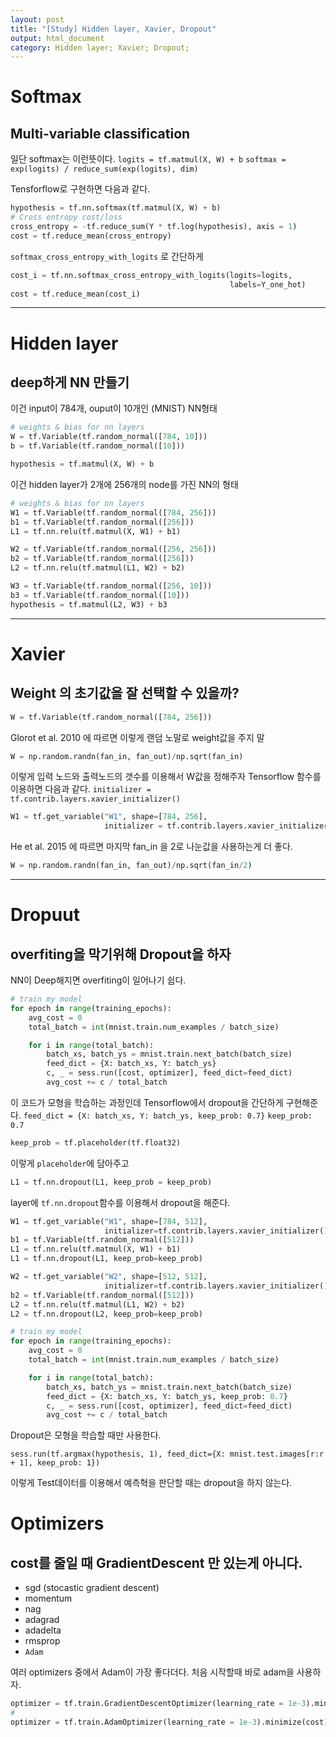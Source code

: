 ```yaml
---
layout: post
title: "[Study] Hidden layer, Xavier, Dropout"
output: html_document
category: Hidden layer; Xavier; Dropout;
---
```


# Softmax

## Multi-variable classification

일단 softmax는 이런뜻이다.
`logits = tf.matmul(X, W) + b`
`softmax = exp(logits) / reduce_sum(exp(logits), dim)`

Tensforflow로 구현하면 다음과 같다.

```python
hypothesis = tf.nn.softmax(tf.matmul(X, W) + b)
# Cross entropy cost/loss
cross_entropy = -tf.reduce_sum(Y * tf.log(hypothesis), axis = 1)
cost = tf.reduce_mean(cross_entropy)
```

`softmax_cross_entropy_with_logits` 로 간단하게

```python
cost_i = tf.nn.softmax_cross_entropy_with_logits(logits=logits,
                                                 labels=Y_one_hot)
cost = tf.reduce_mean(cost_i)
```

---


# Hidden layer

## deep하게 NN 만들기

이건 input이 784개, ouput이 10개인 (MNIST) NN형태

```python
# weights & bias for nn layers
W = tf.Variable(tf.random_normal([784, 10]))
b = tf.Variable(tf.random_normal([10]))

hypothesis = tf.matmul(X, W) + b
```

이건 hidden layer가 2개에 256개의 node를 가진 NN의 형태

```python
# weights & bias for nn layers
W1 = tf.Variable(tf.random_normal([784, 256]))
b1 = tf.Variable(tf.random_normal([256]))
L1 = tf.nn.relu(tf.matmul(X, W1) + b1)

W2 = tf.Variable(tf.random_normal([256, 256]))
b2 = tf.Variable(tf.random_normal([256]))
L2 = tf.nn.relu(tf.matmul(L1, W2) + b2)

W3 = tf.Variable(tf.random_normal([256, 10]))
b3 = tf.Variable(tf.random_normal([10]))
hypothesis = tf.matmul(L2, W3) + b3
```


---

# Xavier

## Weight 의 초기값을 잘 선택할 수 있을까?


```python
W = tf.Variable(tf.random_normal([784, 256]))
```
Glorot et al. 2010 에 따르면
이렇게 랜덤 노말로 weight값을 주지 말

```python
W = np.random.randn(fan_in, fan_out)/np.sqrt(fan_in)
```

이렇게 입력 노드와 출력노드의 갯수를 이용해서 W값을 정해주자
Tensorflow 함수를 이용하면 다음과 같다.
`initializer = tf.contrib.layers.xavier_initializer()`

```python
W1 = tf.get_variable("W1", shape=[784, 256],
                     initializer = tf.contrib.layers.xavier_initializer())
```

He et al. 2015 에 따르면
마지막 fan_in 을 2로 나눈값을 사용하는게 더 좋다.

```python
W = np.random.randn(fan_in, fan_out)/np.sqrt(fan_in/2)
```

---

# Dropuut

## overfiting을 막기위해 Dropout을 하자

NN이 Deep해지면 overfiting이 일어나기 쉽다.

```python
# train my model
for epoch in range(training_epochs):
    avg_cost = 0
    total_batch = int(mnist.train.num_examples / batch_size)

    for i in range(total_batch):
        batch_xs, batch_ys = mnist.train.next_batch(batch_size)
        feed_dict = {X: batch_xs, Y: batch_ys}
        c, _ = sess.run([cost, optimizer], feed_dict=feed_dict)
        avg_cost += c / total_batch
```

이 코드가 모형을 학습하는 과정인데
Tensorflow에서 dropout을 간단하게 구현해준다.
`feed_dict = {X: batch_xs, Y: batch_ys, keep_prob: 0.7}`
`keep_prob: 0.7`

```python
keep_prob = tf.placeholder(tf.float32)
```

이렇게 `placeholder`에 담아주고

```python
L1 = tf.nn.dropout(L1, keep_prob = keep_prob)
```

layer에 `tf.nn.dropout`함수를 이용해서 dropout을 해준다.

```python
W1 = tf.get_variable("W1", shape=[784, 512],
                     initializer=tf.contrib.layers.xavier_initializer())
b1 = tf.Variable(tf.random_normal([512]))
L1 = tf.nn.relu(tf.matmul(X, W1) + b1)
L1 = tf.nn.dropout(L1, keep_prob=keep_prob)

W2 = tf.get_variable("W2", shape=[512, 512],
                     initializer=tf.contrib.layers.xavier_initializer())
b2 = tf.Variable(tf.random_normal([512]))
L2 = tf.nn.relu(tf.matmul(L1, W2) + b2)
L2 = tf.nn.dropout(L2, keep_prob=keep_prob)
```
    
```python
# train my model
for epoch in range(training_epochs):
    avg_cost = 0
    total_batch = int(mnist.train.num_examples / batch_size)

    for i in range(total_batch):
        batch_xs, batch_ys = mnist.train.next_batch(batch_size)
        feed_dict = {X: batch_xs, Y: batch_ys, keep_prob: 0.7}
        c, _ = sess.run([cost, optimizer], feed_dict=feed_dict)
        avg_cost += c / total_batch
```

Dropout은 모형을 학습할 때만 사용한다.

`sess.run(tf.argmax(hypothesis, 1), feed_dict={X: mnist.test.images[r:r + 1], keep_prob: 1})`

이렇게 Test데이터를 이용해서 예측혁을 판단할 때는 dropout을 하지 않는다.


# Optimizers

## cost를 줄일 때 GradientDescent 만 있는게 아니다.

* sgd (stocastic gradient descent)
* momentum
* nag
* adagrad
* adadelta
* rmsprop
* `Adam`

여러 optimizers 중에서 Adam이 가장 좋다더다.
처음 시작할때 바로 adam을 사용하자.

```python
optimizer = tf.train.GradientDescentOptimizer(learning_rate = 1e-3).minimize(cost)
#
optimizer = tf.train.AdamOptimizer(learning_rate = 1e-3).minimize(cost)
```



